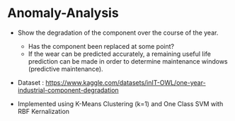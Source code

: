 # Anomaly-Analysis

- Show the degradation of the component over the course of the year. 
  - Has the component been replaced at some point? 
  - If the wear can be predicted accurately, a remaining useful life prediction can be made in order to determine maintenance windows (predictive maintenance).

- Dataset : https://www.kaggle.com/datasets/inIT-OWL/one-year-industrial-component-degradation

- Implemented using K-Means Clustering (k=1) and One Class SVM with RBF Kernalization
